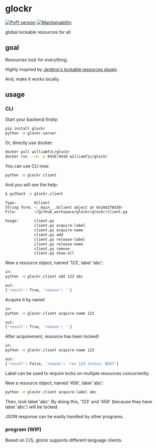 # glockr

[![PyPI version](https://badge.fury.io/py/glockr.svg)](https://badge.fury.io/py/glockr)
[![Maintainability](https://api.codeclimate.com/v1/badges/913f98606870d82e0b24/maintainability)](https://codeclimate.com/github/williamfzc/glockr/maintainability)

global lockable resources for all

## goal

Resources lock for everything.

Highly inspired by [Jenkins's lockable resources plugin](https://wiki.jenkins.io/display/JENKINS/Lockable+Resources+Plugin).

And, make it works locally.

## usage

### CLI

Start your backend firstly:

```bash
pip install glockr
python -m glockr.server
```

Or, directly use docker:

```bash
docker pull williamfzc/glockr
docker run --rm -p 9410:9410 williamfzc/glockr
```

You can use CLI now:

```bash
python -m glockr.client
```

And you will see the help:

```bash
$ python3 -m glockr.client

Type:        GClient
String form: <__main__.GClient object at 0x10d2f0d30>
File:        ~/github_workspace/glockr/glockr/client.py

Usage:       client.py
             client.py acquire-label
             client.py acquire-name
             client.py add
             client.py release-label
             client.py release-name
             client.py remove
             client.py show-all
```

New a resource object, named '123', label 'abc':

```bash
in:
python -m glockr.client add 123 abc

out:
{'result': True, 'reason': ''}
```

Acquire it by name!

```bash
in:
python -m glockr.client acquire-name 123

out:
{'result': True, 'reason': ''}
```

After acquirement, resource has been locked!

```bash
in:
python -m glockr.client acquire-name 123

out:
{'result': False, 'reason': 'res 123 status: BUSY'}
```

Label can be used to require locks on multiple resources concurrently.

New a resource object, named '456', label 'abc'.

```bash
python -m glockr.client acquire-label abc
```

Then, lock label 'abc'. By doing this, '123' and '456' (because they have label 'abc') will be locked.

JSON response can be easily handled by other programs.

### program (WIP)

Based on C/S, glockr supports different language clients.
